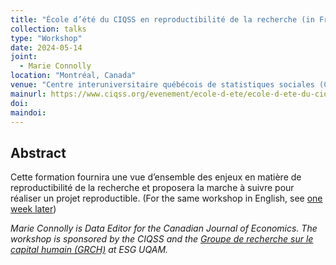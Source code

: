 ```yaml
---
title: "École d’été du CIQSS en reproductibilité de la recherche (in French)"
collection: talks
type: "Workshop"
date: 2024-05-14
joint: 
  - Marie Connolly
location: "Montréal, Canada"
venue: "Centre interuniversitaire québécois de statistiques sociales (CIQSS)"
mainurl: https://www.ciqss.org/evenement/ecole-d-ete/ecole-d-ete-du-ciqss-en-reproductibilite-de-la-recherche
doi: 
maindoi: 
---
```


## Abstract

Cette formation fournira une vue d’ensemble des enjeux en matière de reproductibilité de la recherche et proposera la marche à suivre pour réaliser un projet reproductible. (For the same workshop in English, see [one week later](2024-05-21-montreal))


*Marie Connolly is Data Editor for the Canadian Journal of Economics. The workshop is sponsored by the CIQSS and the [Groupe de recherche sur le capital humain (GRCH)](https://grch.esg.uqam.ca/) at ESG UQAM.*